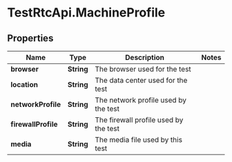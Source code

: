 # TestRtcApi.MachineProfile

## Properties
Name | Type | Description | Notes
------------ | ------------- | ------------- | -------------
**browser** | **String** | The browser used for the test | 
**location** | **String** | The data center used for the test | 
**networkProfile** | **String** | The network profile used by the test | 
**firewallProfile** | **String** | The firewall profile used by the test | 
**media** | **String** | The media file used by this test | 


